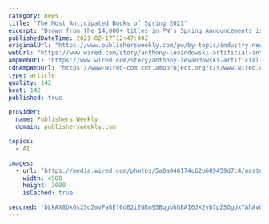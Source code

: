 ```yaml
---
category: news
title: "The Most Anticipated Books of Spring 2021"
excerpt: "Drawn from the 14,000+ titles in PW's Spring Announcements issue, we asked our reviews editors to pick the most notable books publishing in Spring 2021. Links to reviews are included when available. The Committed by Viet Thanh Nguyen (Grove,"
publishedDateTime: 2021-02-17T12:47:00Z
originalUrl: "https://www.publishersweekly.com/pw/by-topic/industry-news/tip-sheet/article/85492-the-most-anticipated-books-of-spring-2021.html"
webUrl: "https://www.wired.com/story/anthony-levandowski-artificial-intelligence-religion/"
ampWebUrl: "https://www.wired.com/story/anthony-levandowski-artificial-intelligence-religion/amp"
cdnAmpWebUrl: "https://www-wired-com.cdn.ampproject.org/c/s/www.wired.com/story/anthony-levandowski-artificial-intelligence-religion/amp"
type: article
quality: 142
heat: 142
published: true

provider:
  name: Publishers Weekly
  domain: publishersweekly.com

topics:
  - AI

images:
  - url: "https://media.wired.com/photos/5a0a046174c62b689459d7c4/master/pass/LEAD%20Anthony%20Levandoski_Michelle%20Le03.JPG"
    width: 4500
    height: 3000
    isCached: true

secured: "bLkAX8DkOs2SdZmvFa6Ef6d62iEGBm95BqgbhhBAI6JX2yb7pZSOgUxYAhAvOk6FgKKFtDdLqkxyCdW/8rRoC1DHF56J6ABq22XOf6Q8bB64oJax5ft4h4WFW9Ean6Q+v7zWeVZlcfd7ozz4V+BymMn2ZAd8qNiKq4+zaq4Ec0dKbkrjfI4A2LzmwRkDZSkxk3lVqbvMGUXYTvnO+O01vOA9ytKa6vXRDIPCwzesN5gWqs0IKdHXQBUEF6Di02Bwi4QtRQeOJcY/lEFQPsKahep3oMi1JYPQscu/pRByQ6KZ3+Gtnb+6OZXsIxRwwtuXYGQbV3LyFF8tScJmDPxfeLY7Cauj7MNef7Jf1zSQtpQ=;sBgFnepvwrlHHfK1A0WwyQ=="
---
```


